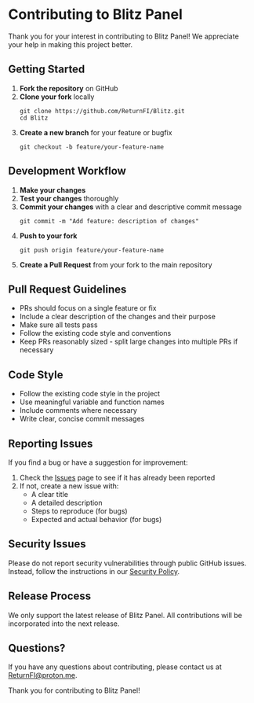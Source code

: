 # Contributing to Blitz Panel

Thank you for your interest in contributing to Blitz Panel! We appreciate your help in making this project better.

## Getting Started

1. **Fork the repository** on GitHub
2. **Clone your fork** locally
   ```
   git clone https://github.com/ReturnFI/Blitz.git
   cd Blitz
   ```
3. **Create a new branch** for your feature or bugfix
   ```
   git checkout -b feature/your-feature-name
   ```

## Development Workflow

1. **Make your changes**
2. **Test your changes** thoroughly
3. **Commit your changes** with a clear and descriptive commit message
   ```
   git commit -m "Add feature: description of changes"
   ```
4. **Push to your fork**
   ```
   git push origin feature/your-feature-name
   ```
5. **Create a Pull Request** from your fork to the main repository

## Pull Request Guidelines

- PRs should focus on a single feature or fix
- Include a clear description of the changes and their purpose
- Make sure all tests pass
- Follow the existing code style and conventions
- Keep PRs reasonably sized - split large changes into multiple PRs if necessary

## Code Style

- Follow the existing code style in the project
- Use meaningful variable and function names
- Include comments where necessary
- Write clear, concise commit messages

## Reporting Issues

If you find a bug or have a suggestion for improvement:

1. Check the [Issues](https://github.com/ReturnFI/Blitz/issues) page to see if it has already been reported
2. If not, create a new issue with:
   - A clear title
   - A detailed description
   - Steps to reproduce (for bugs)
   - Expected and actual behavior (for bugs)

## Security Issues

Please do not report security vulnerabilities through public GitHub issues. Instead, follow the instructions in our [Security Policy](SECURITY.md).

## Release Process

We only support the latest release of Blitz Panel. All contributions will be incorporated into the next release.

## Questions?

If you have any questions about contributing, please contact us at ReturnFI@proton.me.

Thank you for contributing to Blitz Panel!
